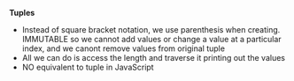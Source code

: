 **Tuples**

- Instead of square bracket notation, we use parenthesis when creating. IMMUTABLE so we cannot add values or change a value at a particular index, and we canont remove values from original tuple
- All we can do is access the length and traverse it printing out the values
- NO equivalent to tuple in JavaScript